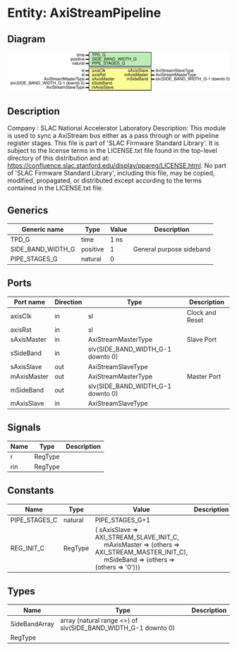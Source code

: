 # Entity: AxiStreamPipeline

## Diagram

![Diagram](AxiStreamPipeline.svg "Diagram")
## Description

Company    : SLAC National Accelerator Laboratory
Description:   This module is used to sync a AxiStream bus
               either as a pass through or with pipeline register stages.
This file is part of 'SLAC Firmware Standard Library'.
It is subject to the license terms in the LICENSE.txt file found in the
top-level directory of this distribution and at:
   https://confluence.slac.stanford.edu/display/ppareg/LICENSE.html.
No part of 'SLAC Firmware Standard Library', including this file,
may be copied, modified, propagated, or distributed except according to
the terms contained in the LICENSE.txt file.
## Generics

| Generic name      | Type     | Value | Description              |
| ----------------- | -------- | ----- | ------------------------ |
| TPD_G             | time     | 1 ns  |                          |
| SIDE_BAND_WIDTH_G | positive | 1     | General purpose sideband |
| PIPE_STAGES_G     | natural  | 0     |                          |
## Ports

| Port name   | Direction | Type                              | Description     |
| ----------- | --------- | --------------------------------- | --------------- |
| axisClk     | in        | sl                                | Clock and Reset |
| axisRst     | in        | sl                                |                 |
| sAxisMaster | in        | AxiStreamMasterType               | Slave Port      |
| sSideBand   | in        | slv(SIDE_BAND_WIDTH_G-1 downto 0) |                 |
| sAxisSlave  | out       | AxiStreamSlaveType                |                 |
| mAxisMaster | out       | AxiStreamMasterType               | Master Port     |
| mSideBand   | out       | slv(SIDE_BAND_WIDTH_G-1 downto 0) |                 |
| mAxisSlave  | in        | AxiStreamSlaveType                |                 |
## Signals

| Name | Type    | Description |
| ---- | ------- | ----------- |
| r    | RegType |             |
| rin  | RegType |             |
## Constants

| Name          | Type    | Value                                                                                                                                                                                                                                 | Description |
| ------------- | ------- | ------------------------------------------------------------------------------------------------------------------------------------------------------------------------------------------------------------------------------------- | ----------- |
| PIPE_STAGES_C | natural |  PIPE_STAGES_G+1                                                                                                                                                                                                                      |             |
| REG_INIT_C    | RegType |  (       sAxisSlave  => AXI_STREAM_SLAVE_INIT_C,<br><span style="padding-left:20px">       mAxisMaster => (others => AXI_STREAM_MASTER_INIT_C),<br><span style="padding-left:20px">       mSideBand   => (others => (others => '0'))) |             |
## Types

| Name          | Type                                                           | Description |
| ------------- | -------------------------------------------------------------- | ----------- |
| SideBandArray | array (natural range <>) of slv(SIDE_BAND_WIDTH_G-1 downto 0)  |             |
| RegType       |                                                                |             |
